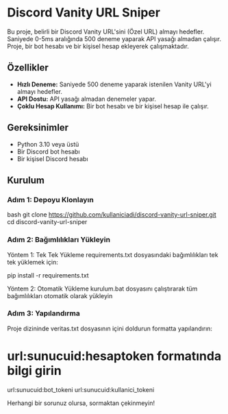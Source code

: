 # Discord Vanity URL Sniper

Bu proje, belirli bir Discord Vanity URL'sini (Özel URL) almayı hedefler. Saniyede 0-5ms aralığında 500 deneme yaparak API yasağı almadan çalışır. Proje, bir bot hesabı ve bir kişisel hesap ekleyerek çalışmaktadır.

## Özellikler

- **Hızlı Deneme:** Saniyede 500 deneme yaparak istenilen Vanity URL'yi almayı hedefler.
- **API Dostu:** API yasağı almadan denemeler yapar.
- **Çoklu Hesap Kullanımı:** Bir bot hesabı ve bir kişisel hesap ile çalışır.

## Gereksinimler

- Python 3.10 veya üstü
- Bir Discord bot hesabı
- Bir kişisel Discord hesabı

## Kurulum

### Adım 1: Depoyu Klonlayın

bash
git clone https://github.com/kullaniciadi/discord-vanity-url-sniper.git
cd discord-vanity-url-sniper

### Adım 2: Bağımlılıkları Yükleyin

Yöntem 1: Tek Tek Yükleme
requirements.txt dosyasındaki bağımlılıkları tek tek yüklemek için:

pip install -r requirements.txt

Yöntem 2: Otomatik Yükleme
kurulum.bat dosyasını çalıştırarak tüm bağımlılıkları otomatik olarak yükleyin

### Adım 3: Yapılandırma
Proje dizininde veritas.txt dosyasının içini doldurun formatta yapılandırın:

# url:sunucuid:hesaptoken formatında bilgi girin
url:sunucuid:bot_tokeni
url:sunucuid:kullanici_tokeni

Herhangi bir sorunuz olursa, sormaktan çekinmeyin!

